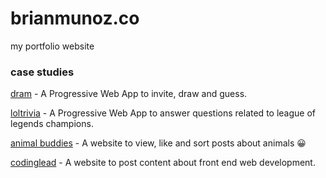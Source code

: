 # brianmunoz.co
my portfolio website

### case studies

[dram](https://brianmunoz.co/dram) - A Progressive Web App to invite, draw and guess.

[loltrivia](https://brianmunoz.co/loltrivia) - A Progressive Web App to answer questions related to league of legends champions.

[animal buddies](https://brianmunoz.co/calorie-tracker) - A website to view, like and sort posts about animals 😀

[codinglead](https://brianmunoz.co/codinglead) - A website to post content about front end web development.
